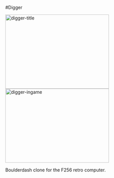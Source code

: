 #Digger

<img width="324" height="231" alt="digger-title" src="https://github.com/user-attachments/assets/a4a560b1-2835-461f-81b8-66165623ce5b" />
<img width="324" height="231" alt="digger-ingame" src="https://github.com/user-attachments/assets/c8764c03-391a-4822-9828-fd05d21401f8" />

Boulderdash clone for the F256 retro computer.
